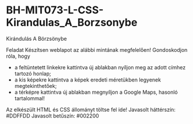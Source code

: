 # BH-MIT073-L-CSS-Kirandulas_A_Borzsonybe
Kirándulás A Börzsönybe



Feladat
Készítsen weblapot az alábbi mintának megfelelően! Gondoskodjon róla, hogy
- a feltüntetett linkekre kattintva új ablakban nyíljon meg az adott címhez tartozó honlap;
- a kis képekre kattintva a képek eredeti méretükben legyenek megtekinthetőek;
- a térképre kattintva új ablakban megnyíljon a Google Maps, hasonló tartalommal!

Az elkészült HTML és CSS állományt töltse fel ide!
 Javasolt háttérszín:
 #DDFFDD
 Javasolt betűszín:
 #002200
